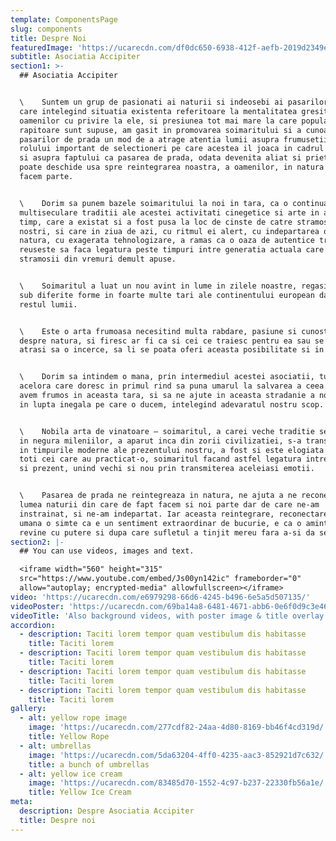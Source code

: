 ```yaml
---
template: ComponentsPage
slug: components
title: Despre Noi
featuredImage: 'https://ucarecdn.com/df0dc650-6938-412f-aefb-2019d2349e13/'
subtitle: Asociatia Accipiter
section1: >-
  ## Asociatia Accipiter


  \    Suntem un grup de pasionati ai naturii si indeosebi ai pasarilor de prada
  care intelegind situatia existenta referitoare la mentalitatea gresita a
  oamenilor cu privire la ele, si presiunea tot mai mare la care populatiile de
  rapitoare sunt supuse, am gasit in promovarea soimaritului si a cunoasterii
  pasarilor de prada un mod de a atrage atentia lumii asupra frumusetii lor, a
  rolului important de selectioneri pe care acestea il joaca in cadrul naturii,
  si asupra faptului ca pasarea de prada, odata devenita aliat si prieten, ne
  poate deschide usa spre reintegrarea noastra, a oamenilor, in natura din care
  facem parte.


  \    Dorim sa punem bazele soimaritului la noi in tara, ca o continuare a unei
  multiseculare traditii ale acestei activitati cinegetice si arte in acelasi
  timp, care a existat si a fost pusa la loc de cinste de catre stramosii
  nostri, si care in ziua de azi, cu ritmul ei alert, cu indepartarea omului de
  natura, cu exagerata tehnologizare, a ramas ca o oaza de autentice trairi care
  reuseste sa faca legatura peste timpuri intre generatia actuala care suntem si
  stramosii din vremuri demult apuse.


  \    Soimaritul a luat un nou avint in lume in zilele noastre, regasindu-se
  sub diferite forme in foarte multe tari ale continentului european dar si in
  restul lumii.


  \    Este o arta frumoasa necesitind multa rabdare, pasiune si cunostinte
  despre natura, si firesc ar fi ca si cei ce traiesc pentru ea sau se simt
  atrasi sa o incerce, sa li se poata oferi aceasta posibilitate si in Romania.


  \    Dorim sa intindem o mana, prin intermediul acestei asociatii, tuturor
  acelora care doresc in primul rind sa puna umarul la salvarea a ceea ce mai
  avem frumos in aceasta tara, si sa ne ajute in aceasta stradanie a noastra, si
  in lupta inegala pe care o ducem, intelegind adevaratul nostru scop.


  \    Nobila arta de vinatoare – soimaritul, a carei veche traditie se pierde
  in negura mileniilor, a aparut inca din zorii civilizatiei, s-a transmis pana
  in timpurile moderne ale prezentului nostru, a fost si este elogiata de catre
  toti cei care au practicat-o, soimaritul facand astfel legatura intre trecut
  si prezent, unind vechi si nou prin transmiterea aceleiasi emotii.


  \    Pasarea de prada ne reintegreaza in natura, ne ajuta a ne reconecta cu
  lumea naturii din care de fapt facem si noi parte dar de care ne-am
  instrainat, si ne-am indepartat. Iar aceasta reintegrare, reconectare, fiinta
  umana o simte ca e un sentiment extraordinar de bucurie, e ca o amintire ce
  revine cu putere si dupa care sufletul a tinjit mereu fara a-si da seama.
section2: |-
  ## You can use videos, images and text.

  <iframe width="560" height="315"
  src="https://www.youtube.com/embed/Js00yn142ic" frameborder="0"
  allow="autoplay; encrypted-media" allowfullscreen></iframe>
video: 'https://ucarecdn.com/e6979298-66d6-4245-b496-6e5a5d507135/'
videoPoster: 'https://ucarecdn.com/69ba14a8-6481-4671-abb6-0e6f0d9c3e46/'
videoTitle: 'Also background videos, with poster image & title overlay.'
accordion:
  - description: Taciti lorem tempor quam vestibulum dis habitasse
    title: Taciti lorem
  - description: Taciti lorem tempor quam vestibulum dis habitasse
    title: Taciti lorem
  - description: Taciti lorem tempor quam vestibulum dis habitasse
    title: Taciti lorem
  - description: Taciti lorem tempor quam vestibulum dis habitasse
    title: Taciti lorem
gallery:
  - alt: yellow rope image
    image: 'https://ucarecdn.com/277cdf82-24aa-4d80-8169-bb46f4cd319d/'
    title: Yellow Rope
  - alt: umbrellas
    image: 'https://ucarecdn.com/5da63204-4ff0-4235-aac3-852921d7c632/'
    title: a bunch of umbrellas
  - alt: yellow ice cream
    image: 'https://ucarecdn.com/83485d70-1552-4c97-b237-22330fb56a1e/'
    title: Yellow Ice Cream
meta:
  description: Despre Asociatia Accipiter
  title: Despre noi
---
```


